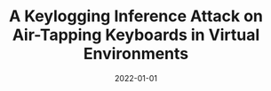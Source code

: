 ---
title: "A Keylogging Inference Attack on Air-Tapping Keyboards in Virtual Environments"
collection: publications
permalink: /publication/2022-01-01-A-Keylogging-Inference-Attack-on-Air-Tapping-Keyboards-in-Virtual-Environments
date: 2022-01-01
venue: 'In the proceedings of IEEE Conference on Virtual Reality and 3D User Interfaces, VR 2022, Christchurch, New Zealand, March 12-16, 2022'
paperurl: 'https://doi.org/10.1109/VR51125.2022.00098'
citation: ' {\&quot;{U}}lk{\&quot;{u}} Meteriz{-}Yildiran,  Necip Yildiran,  Amro Awad,  David Mohaisen, &quot;A Keylogging Inference Attack on Air-Tapping Keyboards in Virtual Environments.&quot; In the proceedings of IEEE Conference on Virtual Reality and 3D User Interfaces, VR 2022, Christchurch, New Zealand, March 12-16, 2022, 2022.'
---